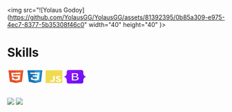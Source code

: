 <img src="![Yolaus Godoy](https://github.com/YolausGG/YolausGG/assets/81392395/0b85a309-e975-4ec7-8377-5b35308f46c0" width="40" height="40" )>


### <h1> Skills </h1>
 
 <img align="center" alt="HTML" height="30" width="40" src="https://raw.githubusercontent.com/devicons/devicon/master/icons/html5/html5-original.svg"> <img align="center" alt="CSS" height="30" width="40" src="https://raw.githubusercontent.com/devicons/devicon/master/icons/css3/css3-original.svg">   <img align="center" alt="JS" height="30" width="40" src="https://raw.githubusercontent.com/devicons/devicon/master/icons/javascript/javascript-plain.svg"> <img align="center" alt="Bootstrap" height="40" width="50" src="https://raw.githubusercontent.com/devicons/devicon/master/icons/bootstrap/bootstrap-original.svg">  
##
  <a href = "mailto:godoyyolaus07@gmail.com"><img src="https://img.shields.io/badge/-Gmail-%23333?style=for-the-badge&logo=gmail&logoColor=red" target="_blank"></a>
  <a href="https://www.linkedin.com/in/yolausgg/" target="_blank"><img src="https://img.shields.io/badge/-LinkedIn-%230077B5?style=for-the-badge&logo=linkedin&logoColor=white" target="_blank"></a> 

